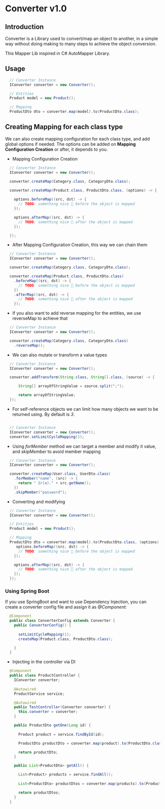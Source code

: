 # Converter v1.0

## Introduction

Converter is a Library used to convert/map an object to another, in a simple way without doing making to many steps to achieve the object conversion.

This Mapper Lib inspired in C# AutoMapper Library.

## Usage

```java
  // Converter Instance
  IConverter converter = new Converter();

  // Entities
  Product model = new Product();

  // Mapping
  ProductDto dto = converter.map(model).to(ProductDto.class);
```

## Creating Mapping for each class type

We can also create mapping configuration for each class type, and add global options if needed.
The options can be added on **Mapping Configuration Creation** or after, it depends to you.

* Mapping Configuration Creation

```java
  // Converter Instance
  IConverter converter = new Converter();

  converter.createMap(Category.class, CategoryDto.class);

  converter.createMap(Product.class, ProductDto.class, (options) -> {
    
    options.beforeMap((src, dst) -> {
      // TODO: something nice 🤩 before the object is mapped
    });

    options.afterMap((src, dst) -> {
      // TODO: something nice 🤩 after the object is mapped
    });

  });
```

* After Mapping Configuration Creation, this way we can chain them

```java
  // Converter Instance
  IConverter converter = new Converter();

  converter.createMap(Category.class, CategoryDto.class);

  converter.createMap(Product.class, ProductDto.class)
    .beforeMap((src, dst) -> {
      // TODO: something nice 🤩 before the object is mapped
    })
    .afterMap((src, dst) -> {
      // TODO: something nice 🤩 after the object is mapped
    });
```

* If you also want to add reverse mapping for the entities, we use reverseMap to achieve that

```java
  // Converter Instance
  IConverter converter = new Converter();

  converter.createMap(Category.class, CategoryDto.class)
    .reverseMap();
```

* We can also mutate or transform a value types

```java
  // Converter Instance
  IConverter converter = new Converter();

  converter.addTransform(String.class, String[].class, (source) -> {

      String[] arrayOfStringValue = source.split(";");

      return arrayOfStringValue;
  });
```

* For self-reference objects we can limit how many objects we want to be returned using.
  By default is *3*.

```java

  // Converter Instance
  IConverter converter = new Converter();
  converter.setLimitCycleMapping(1);

```

* Using *forMember* method we can target a member and modify it value, and *skipMember* to avoid member mapping

```java
  // Converter Instance
  IConverter converter = new Converter();

  converter.createMap(User.class, UserDto.class)
    .forMember("name", (src) -> {
      return " Sr(a)." + src.getName();
    })
    .skipMember("password");
```

* Converting and modifying
```java
  // Converter Instance
  IConverter converter = new Converter();

  // Entities
  Product model = new Product();

  // Mapping
  ProductDto dto = converter.map(model).to(ProductDto.class, (options) -> {
     options.beforeMap((src, dst) -> {
      // TODO: something nice 🤩 before the object is mapped
    });

    options.afterMap((src, dst) -> {
      // TODO: something nice 🤩 after the object is mapped
    });
  });
```

### Using Spring Boot

If you use SpringBoot and want to use Dependency Injection, you can create a converter config file and assign it as *@Component*:

```java
  @Component
  public class ConverterConfig extends Converter {
    public ConverterConfig() {
      
      setLimitCycleMapping(1);
      createMap(Product.class, ProductDto.class);

    }
  }
```

* Injecting in the controller via DI

```java
  @Component
  public class ProductController {
    IConverter converter;
    
    @Autowired
    ProductService service;

    @Autowired
    public TestController(Converter converter) {
      this.converter = converter;
    }

    public ProductDto getOne(Long id) {
      
      Product product = service.findById(id);

      ProductDto productDto = converter.map(product).to(ProductDto.class);

      return productDto;
    }

    public List<ProductDto> getAll() {

      List<Product> products = service.findAll();
      
      List<ProductDto> productDtos = converter.map(products).to(ProductDto.class);

      return productDtos;
    }
  }
```